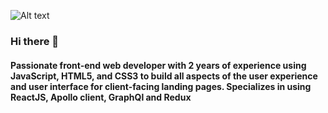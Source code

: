 
![Alt text](https://media.giphy.com/media/f3iwJFOVOwuy7K6FFw/giphy.gif=1000x500)
### Hi there 👋
#### Passionate front-end web developer with 2 years of experience using JavaScript, HTML5, and CSS3 to build all aspects of the user experience and user interface for client-facing landing pages. Specializes in using ReactJS, Apollo client, GraphQl and Redux



